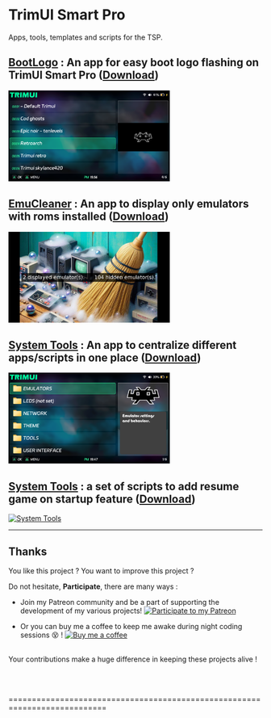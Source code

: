 # TrimUI Smart Pro
 Apps, tools, templates and scripts for the TSP.


## [BootLogo](https://github.com/schmurtzm/TrimUI-Smart-Pro/tree/main/Bootlogo) : An app for easy boot logo flashing on TrimUI Smart Pro ([Download](https://download-directory.github.io/?url=https%3A%2F%2Fgithub.com%2Fschmurtzm%2FTrimUI-Smart-Pro%2Ftree%2Fmain%2FBootlogo))
<a href="./_assets/BootLogo.png">
    <img src="./_assets/BootLogo.png" alt="BootLogo" width="320">
</a>

## [EmuCleaner](https://github.com/schmurtzm/TrimUI-Smart-Pro/tree/main/EmuCleaner) : An app to display only emulators with roms installed ([Download](https://download-directory.github.io/?url=https%3A%2F%2Fgithub.com%2Fschmurtzm%2FTrimUI-Smart-Pro%2Ftree%2Fmain%2FEmuCleaner))
<a href="./_assets/EmuCleaner.png">
    <img src="./_assets/EmuCleaner.png" alt="EmuCleaner" width="320">
</a>

## [System Tools](https://github.com/schmurtzm/TrimUI-Smart-Pro/tree/main/SystemTools) : An app to centralize different apps/scripts in one place ([Download](https://download-directory.github.io/?url=https%3A%2F%2Fgithub.com%2Fschmurtzm%2FTrimUI-Smart-Pro%2Ftree%2Fmain%2FSystemTools))
<a href="./_assets/System Tools.png">
    <img src="./_assets/System Tools.png" alt="System Tools" width="320">
</a>

 ## [System Tools](https://github.com/schmurtzm/TrimUI-Smart-Pro/tree/main/ResumeAtBoot) : a set of scripts to add resume game on startup feature ([Download](https://download-directory.github.io/?url=https%3A%2F%2Fgithub.com%2Fschmurtzm%2FTrimUI-Smart-Pro%2Ftree%2Fmain%2FResumeAtBoot))
<a href="./_assets/ResumeAtBoot.png">
    <img src="./_assets/ResumeAtBoot.png" alt="System Tools" width="320">
</a>

------------------------------------------------


 ## Thanks
You like this project ? You want to improve this project ? 

Do not hesitate, **Participate**, there are many ways :
- Join my Patreon community and be a part of supporting the development of my various projects!  [![Participate to my Patreon][Patreon-shield]][patreon]
  
- Or you can buy me a coffee to keep me awake during night coding sessions :dizzy_face: !
   <a href="https://www.buymeacoffee.com/schmurtz"><img src="https://www.buymeacoffee.com/assets/img/guidelines/download-assets-sm-2.svg" alt="Buy me a coffee" width="100"/></a>
<br/><br/>

Your contributions make a huge difference in keeping these projects alive !


<br/><br/>

[buymeacoffee-shield]: https://www.buymeacoffee.com/assets/img/guidelines/download-assets-sm-2.svg
[buymeacoffee]: https://www.buymeacoffee.com/schmurtz
[Patreon-shield]:https://img.shields.io/badge/Patreon-F96854?style=for-the-badge&logo=patreon&logoColor=white
[patreon]: https://www.patreon.com/schmurtz

 ===========================================================================
 